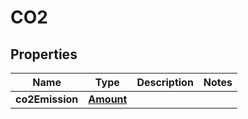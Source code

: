 
# CO2

## Properties
Name | Type | Description | Notes
------------ | ------------- | ------------- | -------------
**co2Emission** | [**Amount**](Amount.md) |  | 



